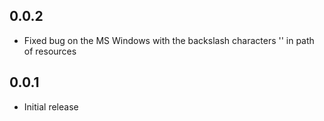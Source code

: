 ## 0.0.2

- Fixed bug on the MS Windows with the backslash characters '\' in path of resources

## 0.0.1

- Initial release

